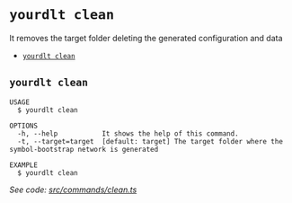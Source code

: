 `yourdlt clean`
===============

It removes the target folder deleting the generated configuration and data

* [`yourdlt clean`](#yourdlt-clean)

## `yourdlt clean`

```
USAGE
  $ yourdlt clean

OPTIONS
  -h, --help           It shows the help of this command.
  -t, --target=target  [default: target] The target folder where the symbol-bootstrap network is generated

EXAMPLE
  $ yourdlt clean
```

_See code: [src/commands/clean.ts](https://github.com/usingblockchain/yourdlt/blob/v1.4.0/src/commands/clean.ts)_
